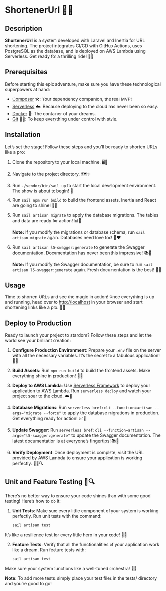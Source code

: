 # ShortenerUrl 🚀✨

## Description

**ShortenerUrl** is a system developed with Laravel and Inertia for URL shortening. The project integrates CI/CD with GitHub Actions, uses PostgreSQL as the database, and is deployed on AWS Lambda using Serverless. Get ready for a thrilling ride! 🚀🌟

## Prerequisites

Before starting this epic adventure, make sure you have these technological superpowers at hand:

- [Composer](https://getcomposer.org/doc/00-intro.md#installation-linux-unix-macos) 🛠️: Your dependency companion, the real MVP!
- [Serverless](https://bref.sh/docs/setup) ☁️: Because deploying to the cloud has never been so easy.
- [Docker](https://docs.docker.com/get-docker/) 🐳: The container of your dreams.
- [Git](https://git-scm.com/downloads) 🧑‍💻: To keep everything under control with style.

## Installation

Let’s set the stage! Follow these steps and you’ll be ready to shorten URLs like a pro:

1. Clone the repository to your local machine. 🖥️🔧
2. Navigate to the project directory. 🗺️✨
3. Run `./vendor/bin/sail up` to start the local development environment. The show is about to begin! 🎉
4. Run `sail npm run build` to build the frontend assets. Inertia and React are going to shine! 🌈🎨
5. Run `sail artisan migrate` to apply the database migrations. The tables and data are ready for action! 📊🔄

   **Note:** If you modify the migrations or database schema, run `sail artisan migrate` again. Databases need love too! 💪❤️

6. Run `sail artisan l5-swagger:generate` to generate the Swagger documentation. Documentation has never been this impressive! 📚🚀

   **Note:** If you modify the Swagger documentation, be sure to run `sail artisan l5-swagger:generate` again. Fresh documentation is the best! 🌟📖

## Usage

Time to shorten URLs and see the magic in action! Once everything is up and running, head over to [http://localhost](http://localhost) in your browser and start shortening links like a pro. 🎯🔗

## Deploy to Production

Ready to launch your project to stardom? Follow these steps and let the world see your brilliant creation:

1. **Configure Production Environment**: Prepare your `.env` file on the server with all the necessary variables. It’s the secret to a fabulous application! 🌟🔧

2. **Build Assets**: Run `npm run build` to build the frontend assets. Make everything shine in production! 💎✨

3. **Deploy to AWS Lambda**: Use [Serverless Framework](https://www.serverless.com/) to deploy your application to AWS Lambda. Run `serverless deploy` and watch your project soar to the cloud. ☁️🚀

4. **Database Migrations**: Run `serverless bref:cli --function=artisan --args="migrate --force"` to apply the database migrations in production. Get everything ready for action! 📈🔄

5. **Update Swagger**: Run `serverless bref:cli --function=artisan --args="l5-swagger:generate"` to update the Swagger documentation. The latest documentation is at everyone’s fingertips! 📚🚀

6. **Verify Deployment**: Once deployment is complete, visit the URL provided by AWS Lambda to ensure your application is working perfectly. 🕵️‍♂️🔍

## Unit and Feature Testing 🧪🔍

There’s no better way to ensure your code shines than with some good testing! Here’s how to do it:

1. **Unit Tests**: Make sure every little component of your system is working perfectly. Run unit tests with the command:

   ```bash
   sail artisan test
   ```

It’s like a resilience test for every little hero in your code! 💪🧩

2. **Feature Tests**: Verify that all the functionalities of your application work like a dream. Run feature tests with:

   ```bash
   sail artisan test
   ```
Make sure your system functions like a well-tuned orchestra! 🎻🎶

   **Note:** To add more tests, simply place your test files in the tests/ directory and you’re good to go!

